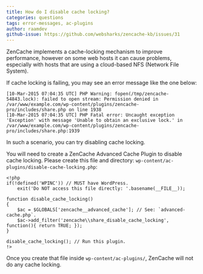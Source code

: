 ```yaml
---
title: How do I disable cache locking?
categories: questions
tags: error-messages, ac-plugins
author: raamdev
github-issue: https://github.com/websharks/zencache-kb/issues/31
---
```


ZenCache implements a cache-locking mechanism to improve performance, however on some web hosts it can cause problems, especially with hosts that are using a cloud-based NFS (Network File System). 

If cache locking is failing, you may see an error message like the one below:

```
[10-Mar-2015 07:04:35 UTC] PHP Warning: fopen(/tmp/zencache-54843.lock): failed to open stream: Permission denied in /var/www/example.com/wp-content/plugins/zencache-pro/includes/share.php on line 1938 
[10-Mar-2015 07:04:35 UTC] PHP Fatal error: Uncaught exception 'Exception' with message 'Unable to obtain an exclusive lock.' in /var/www/example.com/wp-content/plugins/zencache-pro/includes/share.php:1939 
```

In such a scenario, you can try disabling cache locking. 

You will need to create a ZenCache Advanced Cache Plugin to disable cache locking. Please create this file and directory: `wp-content/ac-plugins/disable-cache-locking.php`:

```
<!php
if(!defined('WPINC')) // MUST have WordPress.
    exit('Do NOT access this file directly: '.basename(__FILE__));

function disable_cache_locking() 
{
    $ac = $GLOBALS['zencache__advanced_cache']; // See: `advanced-cache.php`.
    $ac->add_filter('zencache\\share_disable_cache_locking', function(){ return TRUE; });
}

disable_cache_locking(); // Run this plugin.
!>
```

Once you create that file inside `wp-content/ac-plugins/`, ZenCache will not do any cache locking. 
